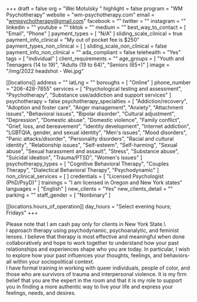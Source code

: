 +++
draft = false
org = "Wei Motulsky "
highlight = false
program = "WM Psychotherapy"
website = "wm-psychotherapy.com"
email = "wmpsychotherapy@gmail.com"
facebook = ""
twitter = ""
instagram = ""
linkedin = ""
youtube = ""
tiktok = ""
medium = ""
best_way_to_contact = [ "Email", "Phone" ]
payment_types = [ "N/A" ]
sliding_scale_clinical = true
payment_info_clinical = "My out of pocket fee is $250"
payment_types_non_clinical = [ ]
sliding_scale_non_clinical = false
payment_info_non_clinical = ""
ada_compliant = false
telehealth = "Yes"
tags = [ "individual" ]
client_requirements = ""
age_groups = [
  "Youth and Teenagers (14 to 19)",
  "Adults (19 to 64)",
  "Seniors (65+)"
]
image = "/img/2022 headshot - Wei.jpg"

[[locations]]
address = ""
latLng = ""
boroughs = [ "Online" ]
phone_number = "206-428-7855"
services = [
  "Psychological testing and assessment",
  "Psychotherapy",
  "Substance use/addiction and support services"
]
psychotherapy = false
psychotherapy_specialties = [
  "Addiction/recovery",
  "Adoption and foster care",
  "Anger management",
  "Anxiety",
  "Attachment issues",
  "Behavioral issues",
  "Bipolar disorder",
  "Cultural adjustment",
  "Depression",
  "Domestic abuse",
  "Domestic violence",
  "Family conflict",
  "Grief, loss, and bereavement",
  "Identity development",
  "Internet addiction",
  "LGBTQIA, gender, and sexual identity",
  "Men's issues",
  "Mood disorders",
  "Panic attacks/disorder",
  "Personality disorders",
  "Racial and cultural identity",
  "Relationship issues",
  "Self-esteem",
  "Self-harming",
  "Sexual abuse",
  "Sexual harassment and assault",
  "Stress",
  "Substance abuse",
  "Suicidal ideation",
  "Trauma/PTSD",
  "Women's issues"
]
psychotherapy_types = [
  "Cognitive Behavioral Therapy",
  "Couples Therapy",
  "Dialectical Behavioral Therapy",
  "Psychodynamic"
]
non_clinical_services = [ ]
credentials = [ "Licensed Psychologist (PhD/PsyD)" ]
trainings = "I am licensed in Oregon and New York states"
languages = [ "English" ]
new_clients = "Yes"
new_clients_detail = ""
parking = ""
staff_gender = [ "Nonbinary" ]

  [[locations.hours_of_operation]]
  day_hours = "Select evening hours; Fridays"
+++


Please note that I am cash pay only for clients in New York State.\ <br>
I approach therapy using psychodynamic, psychoanalytic, and feminist lenses. I believe that therapy is most effective and meaningful when done collaboratively and hope to work together to understand how your past relationships and experiences shape who you are today. In particular, I wish to explore how your past influences your thoughts, feelings, and behaviors- all within your sociopolitical context. <br>
I have formal training in working with queer individuals, people of color, and those who are survivors of trauma and interpersonal violence. It is my firm belief that you are the expert in the room and that it is my role to support you in finding a more authentic way to live your life and express your feelings, needs, and desires. <br>
